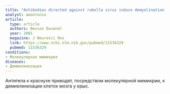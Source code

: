 ```yaml
---
title: "Antibodies directed against rubella virus induce demyelination in aggregating rat brain cell cultures"
analyst: amantonio
article:
  type: article
  authors: Besson Duvanel
  year: 2001
  magazine: J Neurosci Res
  link: https://www.ncbi.nlm.nih.gov/pubmed/11536329
  pubmed: 11536329
conditions:
- Молекулярная мимикрия
diseases:
- Демиелинизация
---
```


Антитела к краснухе приводят, посредством молекулярной мимикрии, к демиелинизации клеток мозга у крыс.
